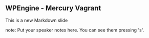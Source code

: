 ##  WPEngine - Mercury Vagrant

This is a new Markdown slide

note:
    Put your speaker notes here.
    You can see them pressing 's'.
